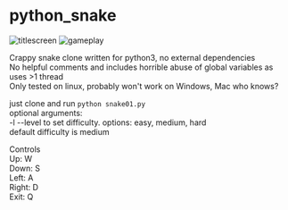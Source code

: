 # python_snake

![titlescreen](images/snake_titlescreen.png?raw=true "title screen")
![gameplay](images/snake_gameplay.png?raw=true "gameplay")

Crappy snake clone written for python3, no external dependencies  
No helpful comments and includes horrible abuse of global variables as uses >1 thread  
Only tested on linux, probably won't work on Windows, Mac who knows?  

just clone and run `python snake01.py`  
optional arguments:  
-l --level to set difficulty. options: easy, medium, hard  
default difficulty is medium  

Controls  
Up: W  
Down: S  
Left: A  
Right: D  
Exit: Q  
